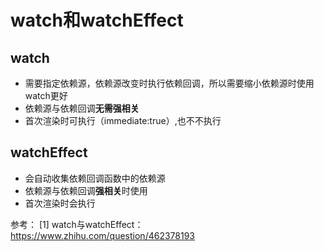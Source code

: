 # watch和watchEffect

## watch

- 需要指定依赖源，依赖源改变时执行依赖回调，所以需要缩小依赖源时使用watch更好
- 依赖源与依赖回调**无需强相关**
- 首次渲染时可执行（immediate:true）,也不不执行

## watchEffect

- 会自动收集依赖回调函数中的依赖源
- 依赖源与依赖回调**强相关**时使用
- 首次渲染时会执行

参考：
[1] watch与watchEffect：https://www.zhihu.com/question/462378193
